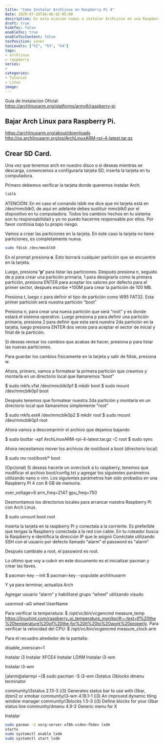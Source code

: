```yaml
---
title: "Como Instalar Archlinux en Raspberry Pi 4"
date: 2020-07-16T16:46:42-05:00
description: En esta ocasión vamos a instalar ArchLinux en una Raspberry Pi 4, la Raspberry que estoy utilizand tiene 8GB de memoria.
draft: true
hideToc: false
enableToc: true
enableTocContent: false
tocPosition: inner
tocLevels: ["h2", "h3", "h4"]
tags:
- archlinux
- raspberry
series:
-
categories:
- Tutorial
- Linux
image:
---
```


Guia de Instalacion Oficial: https://archlinuxarm.org/platforms/armv6/raspberry-pi

## Bajar Arch Linux para Raspberry Pi.

https://archlinuxarm.org/about/downloads
http://os.archlinuxarm.org/os/ArchLinuxARM-rpi-4-latest.tar.gz

## Crear SD Card.
Una vez que tenemos arch en nuestro disco o si deseas mientras se descarga, comencemos a configurarla tarjeta SD, inserta la tarjeta en tu computadora.

Primero debemos verificar la tarjeta donde queremos instalar Arch.

```bash
lsblk
```

ATENCIÓN: En mi caso el comando lsblk me dice que mi tarjeta está en /dev/mmcblk0, de aquí en adelante debes sustituir mmcblk0 por el dispositivo en tu computadora. Todos los cambios hechos en tu sistema son tu responsabilidad y yo no puedo hacerme responsable por ellos. Por favor continúa bajo tu propio riesgo.

Vamos a crear las particiones en la tarjeta. En este caso la tarjeta no tiene particiones, es completamente nueva.

```bash
sudo fdisk /dev/mmcblk0
```

En el prompt presiona __o__.
Esto borrará cualquier partición que se encuentre en la tarjeta.

Luego, presiona **'p'** para listar las particiones.
Después presiona n, seguido de p para crear una partición primaria, 1 para designarla como la primera partición, presiona ENTER para aceptar los valores por defecto para el primer sector, después escribe +100M para crear la partición de 100 MB.

Presiona *t*, luego c para definir el tipo de partición como W95 FAT32. Esta primer partición será nuestra partición “boot”

Presiona n, para crear una nueva partición que será “root” y es donde estará el sistema operativo. Luego presiona p para definir una partición primaria, presiona 2 para definir que esta será nuestra 2da partición en la tarjeta, luego presiona ENTER dos veces para aceptar el sector de inicial y final de la partición.

Si deseas revisar los cambios que acabas de hacer, presiona p para listar las nuevas particiones.

Para guardar los cambios físicamente en la tarjeta y salir de fdisk, presiona w.

Ahora, primero, vamos a formatear la primera partición que creamos y montarla en un directorio local que llamaremos “boot”

$ sudo mkfs.vfat /dev/mmcblk0p1
$ mkdir boot
$ sudo mount /dev/mmcblk0p1 boot


Después tenemos que formatear nuestra 2da partición y montarla en un directorio local que llamaremos simplemente “root”

$ sudo mkfs.ext4 /dev/mmcblk0p2
$ mkdir root
$ sudo mount /dev/mmcblk0p1 root


Ahora vamos a descomprimir el archivo que dejamos bajando

$ sudo bsdtar -xpf ArchLinuxARM-rpi-4-latest.tar.gz -C root
$ sudo sync




Ahora necesitamos mover los archivos de root/boot a boot (directorio local)

$ sudo mv root/boot/* boot

(Opcional) Si deseas hacerle un overclock a tu raspberry, tenemos que modificar el archivo boot/config.txt y agregar los siguientes parámetros utilizando nano o vim.
Los siguientes parámetros han sido probados en una Raspberry Pi 4 con 8 GB de memoria.

over_voltage=6
arm_freq=2147
gpu_freq=750


Desmontamos los directorios locales para arrancar nuestra Raspberry Pi con Arch Linux.

$ sudo umount boot root

Inserta la tarjeta en la raspberry Pi y conectala a la corriente. Es preferible que tengas la Raspberry conectada a la red con cable.
En tu ruteador busca la Raspberry e identifica la dirección IP que le asignó
Conéctate utilizando SSH con el usuario por defecto llamado “alarm” el password es “alarm”

Después cambiate a root, el password es root.

Lo último que voy a cubrir en este documento es el inicializar pacman y crear las llaves.

$ pacman-key --init
$ pacman-key --populate archlinuxarm


Y ya para terminar, actualiza Arch





Agregar usuario “alarm” y habilitarel grupo “wheel” utilizando visudo

usermod –aG wheel UserName

Para verificar la temperatura:
$ /opt/vc/bin/vcgencmd measure_temp
https://linuxhint.com/raspberry_pi_temperature_monitor/#:~:text=If%20the%20temperature%20of%20the,for%20it%20to%20work%20properly.
Para verificar la velocidad del CPU:
$ /opt/vc/bin/vcgencmd measure_clock arm

Para el recuadro alrededor de la pantalla:

disable_overscan=1

Instalar i3
Instalar XFCE4
Instalar LDXM
Instalar i3-wm


Instalar i3-wm

[alarm@alarmpi ~]$ sudo pacman -S i3-wm i3status i3blocks dmenu terminator



community/i3status 2.13-3 (i3)
   Generates status bar to use with i3bar, dzen2 or xmobar
community/i3-wm 4.18.1-1 (i3)
   An improved dynamic tiling window manager
community/i3blocks 1.5-3 (i3)
   Define blocks for your i3bar status line
community/dmenu 4.9-2
   Generic menu for X

Instalar 

```bash
sudo pacman -S xorg-server xf86-video-fbdev lxdm
startx
sudo systemctl enable lxdm
sudo systemctl start lxdm
```
